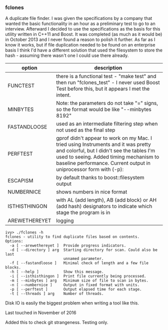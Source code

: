### fclones

A duplicate file finder. I was given the specifications by a company that wanted the basic functionality in an hour as a preliminary test to go to an interview. Afterward I decided to use the specifications as the basis for this utility written in C++11 and Boost. It was completed (as much as it would be) in October 2013 and I never found a reason to polish it further. As far as I know it works, but if file duplication needed to be found on an enterprise basis I think I'd have a different solution that used the filesystem to store the hash - assuming there wasn't one I could use there already.

| option | description |
| ------ | ----------- |
| FUNCTEST | there is a functional test - "make test" and then run "fclones_test" - I never used Boost Test before this, but it appears I met the intent. |
| MINBYTES | Note: the parameters do not take "=" signs, so the format would be like "--minbytes 8192" |
| FASTANDLOOSE | used as an intermediate filtering step when not used as the final step |
| PERFTEST | gprof didn't appear to work on my Mac. I tried using Instruments and it was pretty and colorful, but I didn't see the tables I'm used to seeing. Added timing mechanism to baseline performance. Current output in uniprocessor form with (-p): |
| ESCAPISM | by default thanks to boost::filesystem output |
| NUMBERNICE | shows numbers in nice format |
| ISTHISTHINGON | with AL (add length), AB (add block) or AH (add hash) designators to indicate which stage the program is in |
| AREWETHEREYET | logging |

```
ivy> ./fclones -h
fclones - utility to find duplicate files based on contents.
Options:
  -a [ --arewethereyet ]  Provide progress indicators.
  -d [ --directory ] arg  Starting directory for scan. Could also be last 
                          unnamed parameter.
  -f [ --fastandloose ]   Minimal check of length and a few file blocks.
  -h [ --help ]           Show this message.
  -i [ --isthisthingon ]  Print file currently being processed.
  -m [ --minbytes ] arg   Minimum size of file to scan in bytes.
  -n [ --numbernice ]     Output in fixed format with units.
  -p [ --perftest ]       Output elapsed time for each stage.
  -t [ --threads ] arg    Number of threads.
```

Disk IO is easily the biggest problem when writing a tool like this.

Last touched in November of 2016

Added this to check git strangeness. Testing only.
